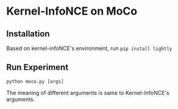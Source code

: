# Kernel-InfoNCE on MoCo

## Installation

Based on kernel-infoNCE's environment, run `pip install lightly`

## Run Experiment

`python moco.py [args]`

The meaning of different arguments is same to Kernel-InfoNCE's arguments. 



